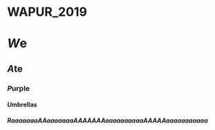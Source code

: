 # WAPUR_2019


# *W*e

## *A*te

### *P*urple

#### *U*mbrellas

##### *R*aaaaaaaAAaaaaaaaAAAAAAAaaaaaaaaaaAAAAAaaaaaaaaaaa
